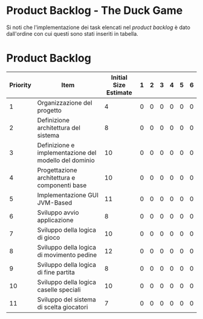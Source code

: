 # Product Backlog - The Duck Game
Si noti che l'implementazione dei task elencati nel _product backlog_ è dato dall'ordine con cui questi sono stati inseriti in
tabella.

# Product Backlog

| Priority | Item                                                             | Initial Size Estimate | 1 | 2 | 3 | 4 | 5 | 6 |
|----------|------------------------------------------------------------------|-----------------------|---|---|---|---|---|---|
| 1        | Organizzazione del progetto                                      | 4                     | 0 | 0 | 0 | 0 | 0 | 0 |
| 2        | Definizione architettura del sistema                             | 8                     | 0 | 0 | 0 | 0 | 0 | 0 |
| 3        | Definizione e implementazione del modello del dominio            | 10                    | 0 | 0 | 0 | 0 | 0 | 0 |
| 4        | Progettazione architettura e componenti base                     | 10                    | 0 | 0 | 0 | 0 | 0 | 0 |
| 5        | Implementazione GUI JVM-Based                                    | 11                    | 0 | 0 | 0 | 0 | 0 | 0 |
| 6        | Sviluppo avvio applicazione                                      | 8                     | 0 | 0 | 0 | 0 | 0 | 0 |
| 7        | Sviluppo della logica di gioco                                   | 10                    | 0 | 0 | 0 | 0 | 0 | 0 |
| 8        | Sviluppo della logica di movimento pedine                        | 12                    | 0 | 0 | 0 | 0 | 0 | 0 |
| 9        | Sviluppo della logica di fine partita                            | 8                     | 0 | 0 | 0 | 0 | 0 | 0 |
| 10       | Sviluppo della logica caselle speciali                           | 10                    | 0 | 0 | 0 | 0 | 0 | 0 |
| 11       | Sviluppo del sistema di scelta giocatori                         | 7                     | 0 | 0 | 0 | 0 | 0 | 0 |

